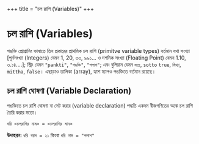 +++
title = "চল রাশি (Variables)"
+++

# চল রাশি (Variables)

পঙক্তি প্রোগ্রামিং ভাষাতে তিন প্রকারের প্রাথমিক চল রাশি (primitve variable types) বর্তমান যথা সংখ্যা [পূর্নসংখ্যা (Integers) যেমন 1, 20, ৩৩, ৯৯১... ও দশমিক সংখ্যা (Floating Point) যেমন 1.10, ৩.১৪....]; স্ট্রিং যেমন `"pankti"`, `"পঙক্তি"`, `"পলাশ"`; এবং বুলিয়ান যেমন `সত্য`, `sotto` `true`, `মিথ্যা`, `mittha`, `false`। এছাড়াও তালিকা (array), হ্যাশ ম্যাপও পঙক্তিতে বর্তমান রয়েছে।

## চল রাশি ঘোষণা (Variable Declaration)

পঙক্তিতে চল রাশি ঘোষণা বা সেট করার (variable declaration) পদ্ধতি একদম বীজগণিতের অঙ্কে চল রাশি তৈরি করার মতো।

```
ধরি <চলরাশির নাম> = <চলরাশির মান>
```

**উদাহরন:**
`ধরি বয়স = ২১` কিংবা `ধরি নাম = "পলাশ"`









